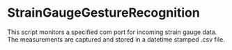 # StrainGaugeGestureRecognition
This script monitors a specified com port for incoming strain gauge data. The measurements are captured and stored in a datetime stamped .csv file.
